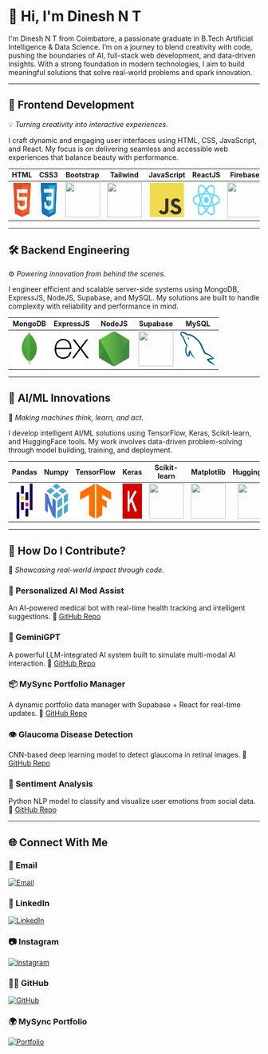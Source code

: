 # 👋 Hi, I'm Dinesh N T

I'm Dinesh N T from Coimbatore, a passionate graduate in B.Tech Artificial Intelligence & Data Science. I’m on a journey to blend creativity with code, pushing the boundaries of AI, full-stack web development, and data-driven insights. With a strong foundation in modern technologies, I aim to build meaningful solutions that solve real-world problems and spark innovation.

---

## 🔷 Frontend Development

💡 *Turning creativity into interactive experiences.*

I craft dynamic and engaging user interfaces using HTML, CSS, JavaScript, and React. My focus is on delivering seamless and accessible web experiences that balance beauty with performance.

|                                                             HTML                                                            |                                                            CSS3                                                           |                                          Bootstrap                                         |                                                Tailwind                                               |                                                               JavaScript                                                              |                                                           ReactJS                                                           |                                             Firebase                                            |
| :-------------------------------------------------------------------------------------------------------------------------: | :-----------------------------------------------------------------------------------------------------------------------: | :----------------------------------------------------------------------------------------: | :---------------------------------------------------------------------------------------------------: | :-----------------------------------------------------------------------------------------------------------------------------------: | :-------------------------------------------------------------------------------------------------------------------------: | :---------------------------------------------------------------------------------------------: |
| <img src="https://raw.githubusercontent.com/devicons/devicon/master/icons/html5/html5-original.svg" width="70" height="70"> | <img src="https://raw.githubusercontent.com/devicons/devicon/master/icons/css3/css3-original.svg" width="70" height="70"> | <img src="https://cdn.worldvectorlogo.com/logos/bootstrap-5-1.svg" width="70" height="70"> | <img src="https://www.vectorlogo.zone/logos/tailwindcss/tailwindcss-icon.svg" width="70" height="70"> | <img src="https://raw.githubusercontent.com/devicons/devicon/master/icons/javascript/javascript-original.svg" width="70" height="70"> | <img src="https://raw.githubusercontent.com/devicons/devicon/master/icons/react/react-original.svg" width="70" height="70"> | <img src="https://www.vectorlogo.zone/logos/firebase/firebase-icon.svg" width="70" height="70"> |

---

## 🛠️ Backend Engineering

⚙️ *Powering innovation from behind the scenes.*

I engineer efficient and scalable server-side systems using MongoDB, ExpressJS, NodeJS, Supabase, and MySQL. My solutions are built to handle complexity with reliability and performance in mind.

|                                                             MongoDB                                                             |                                                            ExpressJS                                                            |                                                             NodeJS                                                            |                                             Supabase                                            |                                                            MySQL                                                            |
| :-----------------------------------------------------------------------------------------------------------------------------: | :-----------------------------------------------------------------------------------------------------------------------------: | :---------------------------------------------------------------------------------------------------------------------------: | :---------------------------------------------------------------------------------------------: | :-------------------------------------------------------------------------------------------------------------------------: |
| <img src="https://raw.githubusercontent.com/devicons/devicon/master/icons/mongodb/mongodb-original.svg" width="70" height="70"> | <img src="https://raw.githubusercontent.com/devicons/devicon/master/icons/express/express-original.svg" width="70" height="70"> | <img src="https://raw.githubusercontent.com/devicons/devicon/master/icons/nodejs/nodejs-original.svg" width="70" height="70"> | <img src="https://www.vectorlogo.zone/logos/supabase/supabase-icon.svg" width="70" height="70"> | <img src="https://raw.githubusercontent.com/devicons/devicon/master/icons/mysql/mysql-original.svg" width="70" height="70"> |

---

## 🧠 AI/ML Innovations

🚀 *Making machines think, learn, and act.*

I develop intelligent AI/ML solutions using TensorFlow, Keras, Scikit-learn, and HuggingFace tools. My work involves data-driven problem-solving through model building, training, and deployment.

|                                                             Pandas                                                            |                                                            Numpy                                                            |                                                               TensorFlow                                                              |                                                            Keras                                                            |                                                    Scikit-learn                                                    |                                     Matplotlib                                     |                                                      HuggingFace                                                     |
| :---------------------------------------------------------------------------------------------------------------------------: | :-------------------------------------------------------------------------------------------------------------------------: | :-----------------------------------------------------------------------------------------------------------------------------------: | :-------------------------------------------------------------------------------------------------------------------------: | :----------------------------------------------------------------------------------------------------------------: | :--------------------------------------------------------------------------------: | :------------------------------------------------------------------------------------------------------------------: |
| <img src="https://raw.githubusercontent.com/devicons/devicon/master/icons/pandas/pandas-original.svg" width="70" height="70"> | <img src="https://raw.githubusercontent.com/devicons/devicon/master/icons/numpy/numpy-original.svg" width="70" height="70"> | <img src="https://raw.githubusercontent.com/devicons/devicon/master/icons/tensorflow/tensorflow-original.svg" width="70" height="70"> | <img src="https://raw.githubusercontent.com/devicons/devicon/master/icons/keras/keras-original.svg" width="70" height="70"> | <img src="https://upload.wikimedia.org/wikipedia/commons/0/05/Scikit_learn_logo_small.svg" width="70" height="70"> | <img src="https://matplotlib.org/_static/images/logo2.svg" width="70" height="70"> | <img src="https://huggingface.co/datasets/huggingface/brand-assets/resolve/main/hf-logo.svg" width="70" height="70"> |

---

## 🌟 How Do I Contribute?

📁 *Showcasing real-world impact through code.*

### 🧬 Personalized AI Med Assist

An AI-powered medical bot with real-time health tracking and intelligent suggestions.
🔗 [GitHub Repo](https://github.com/AI-MED-ASSIST/HealTron)

### 🤖 GeminiGPT

A powerful LLM-integrated AI system built to simulate multi-modal AI interaction.
🔗 [GitHub Repo](https://github.com/DineshhNT/GeminiGPT)

### 📦 MySync Portfolio Manager

A dynamic portfolio data manager with Supabase + React for real-time updates.
🔗 [GitHub Repo](https://github.com/DineshhNT/portal-sync-portfolio)

### 👁️ Glaucoma Disease Detection

CNN-based deep learning model to detect glaucoma in retinal images.
🔗 [GitHub Repo](https://github.com/DineshhNT/Glaucoma-Detection-CNN)

### 💬 Sentiment Analysis

Python NLP model to classify and visualize user emotions from social data.
🔗 [GitHub Repo](https://github.com/DineshhNT/sentiment-analysis-python)

---

## 🌐 Connect With Me

### 📧 Email

[![Email](https://img.shields.io/badge/Email-dineshsince2004@gmail.com-D14836?style=for-the-badge\&logo=gmail\&logoColor=white)](mailto:dineshsince2004@gmail.com)

### 💼 LinkedIn

[![LinkedIn](https://img.shields.io/badge/LinkedIn-DineshNT-0077B5?style=for-the-badge\&logo=linkedin\&logoColor=white)](https://www.linkedin.com/in/dineshnt/)

### 📷 Instagram

[![Instagram](https://img.shields.io/badge/Instagram-_dinesh_04_-E1306C?style=for-the-badge\&logo=instagram\&logoColor=white)](https://www.instagram.com/_dinesh_04_/)

### 🧑‍💻 GitHub

[![GitHub](https://img.shields.io/badge/GitHub-DineshhNT-100000?style=for-the-badge\&logo=github\&logoColor=white)](https://github.com/DineshhNT)

### 🌍 MySync Portfolio

[![Portfolio](https://img.shields.io/badge/MySync%20Portfolio-Click%20Here-0096C7?style=for-the-badge\&logo=vite\&logoColor=white)](https://dinesh-portfolio-sync.vercel.app/)
